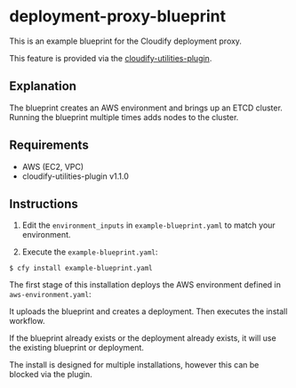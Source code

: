 # deployment-proxy-blueprint

This is an example blueprint for the Cloudify deployment proxy.

This feature is provided via the [cloudify-utilities-plugin](https://github.com/cloudify-incubator/cloudify-utilities-plugin/tree/v1.1.0).

## Explanation

The blueprint creates an AWS environment and brings up an ETCD cluster. Running the blueprint multiple times adds nodes to the cluster.

## Requirements

- AWS (EC2, VPC)
- cloudify-utilities-plugin v1.1.0

## Instructions

1. Edit the `environment_inputs` in `example-blueprint.yaml` to match your environment.

2. Execute the `example-blueprint.yaml`:

```shell
$ cfy install example-blueprint.yaml
```

The first stage of this installation deploys the AWS environment defined in `aws-environment.yaml`:

It uploads the blueprint and creates a deployment. Then executes the install workflow.

If the blueprint already exists or the deployment already exists, it will use the existing blueprint or deployment.

The install is designed for multiple installations, however this can be blocked via the plugin.

